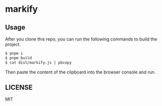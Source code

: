# markify

## Usage

After you clone this repo, you can run the following commands to build the project.

```bash
$ pnpm i
$ pnpm build
$ cat dist/markify.js | pbcopy
```

Then paste the content of the clipboard into the browser console and run.

## LICENSE

MIT

